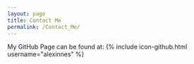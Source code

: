 ```yaml
---
layout: page
title: Contact Me
permalink: /Contact_Me/
---
```


My GitHub Page can be found at:
{% include icon-github.html username="alexinnes" %} 

